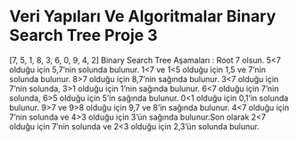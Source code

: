 # Veri Yapıları Ve Algoritmalar Binary Search Tree Proje 3 # 
[7, 5, 1, 8, 3, 6, 0, 9, 4, 2] 
Binary Search Tree Aşamaları :
Root 7 olsun. 5<7 olduğu için 5,7’nin solunda bulunur. 1<7 ve 1<5 olduğu için 1,5 ve 7’nin solunda bulunur.  8>7 olduğu için 8,7’nin sağında bulunur. 3<7 olduğu için 7’nin solunda, 3>1 olduğu için 1’nin sağında bulunur. 6<7 olduğu için 7’nin solunda, 6>5 olduğu için 5’in sağında bulunur. 0<1 olduğu için 0,1’in solunda bulunur. 9>7 ve 9>8 olduğu için 9,7 ve 8’in sağında bulunur. 4<7 olduğu için 7’nin solunda ve 4>3 olduğu için 3’ün sağında bulunur.Son olarak 2<7 olduğu için 7’nin solunda ve 2<3 olduğu için 2,3’ün solunda bulunur. 


